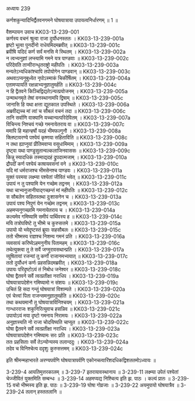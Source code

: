 अध्यायः 239

कर्णशकुन्यादिभिर्द्वैतवनगमने घोषयात्राया उपायत्वनिर्धारणम् ॥ 1 ॥

वैशम्पायन उवाच 	KK03-13-239-001  
कर्णस्य वचनं श्रुत्वा राजा दुर्योधनस्ततः ।	KK03-13-239-001a  
हृष्टो भूत्वा पुनर्दीनो राधेयमिदमब्रवीत् ॥	KK03-13-239-001c  
ब्रवीषि यदिदं कर्ण सर्वं मनसि मे स्थितम् ।	KK03-13-239-002a  
न त्वभ्यनुज्ञां लप्स्यामि गमने यत्र पाण्डवाः ॥	KK03-13-239-002c  
परिदेवति तान्वीरान्धृतराष्ट्रो महीपतिः ।	KK03-13-239-003a  
मन्यतेऽभ्यधिकांश्चापि तपोयोगेन पाण्डवान् ॥	KK03-13-239-003c  
अथवाऽप्यनुबुध्येत नृपोऽस्माकं चिकीर्षितम् ।	KK03-13-239-004a  
एतामप्यायतिं रक्षन्नाभ्यनुज्ञातुमर्हति ॥	KK03-13-239-004c  
न हि द्वैतवने किञ्चिद्विद्यतेऽन्यत्प्रयोजनम् ।	KK03-13-239-005a  
उन्माथनमृते तेषां वनस्थानामपि द्विषाम् ॥	KK03-13-239-005c  
जानासि हि यथा क्षत्ता द्यूतकाल उपस्थिते ।	KK03-13-239-006a  
अब्रवीद्यच्च मां त्वां च सौबलं वचनं तदा ॥	KK03-13-239-006c  
तानि सर्वाणि वाक्यानि यच्चान्यत्परिदेवितम् ।	KK03-13-239-007a  
विचिन्त्य निश्चयं गच्छे गमनायेतराय वा ॥	KK03-13-239-007c  
ममापि हि महान्हर्षो यदहं भीमफल्गुनौ ।	KK03-13-239-008a  
क्लिष्टावरण्ये पश्येयं कृष्णया सहिताविति ॥	KK03-13-239-008c  
न तथा ह्याप्नुयां प्रीतिमवाप्य वसुधामिमाम् ।	KK03-13-239-009a  
दृष्ट्वा यथा पाण्डुसुतान्वल्कलाजिनवाससः ॥	KK03-13-239-009c  
किन्नु स्यादधिकं तस्माद्यदहं द्रुपदात्मजाम् ।	KK03-13-239-010a  
द्रौपदीं कर्ण पश्येयं काषायवसनां वने ॥	KK03-13-239-010c  
यदि मां धर्मराजश्च भीमसेनश्च पाण्डवः ।	KK03-13-239-011a  
युक्तं परमया लक्ष्म्या पश्येतां जीवितं भवेत् ॥	KK03-13-239-011c  
उपायं न तु पश्यामि येन गच्छेम तद्वनम् ।	KK03-13-239-012a  
यथा चाभ्यनुजानीयाद्गच्छन्तं मां महीपतिः ॥	KK03-13-239-012c  
स सौबलेन सहितस्तथा दुःशासनेन च ।	KK03-13-239-013a  
उपायं पश्य निपुणं येन गच्छेम तद्वनम् ॥	KK03-13-239-013c  
अहमप्यनुगच्छामि गमनायेतराय च ।	KK03-13-239-014a  
कल्यमेव गमिष्यामि समीपं पार्थिवस्य ह ॥	KK03-13-239-014c  
मयि तत्रोपविष्टे तु भीष्मे च कुरुसत्तमे ।	KK03-13-239-015a  
उपायो यो भवेद्दृष्टस्तं ब्रूयाः सहसौबलः ॥	KK03-13-239-015c  
ततो भीष्मस्य राज्ञश्च निशम्य गमनं प्रति ।	KK03-13-239-016a  
व्यवसायं करिष्येऽहमनुनीय पितामहम् ॥	KK03-13-239-016c  
तथेत्युक्त्वा तु ते सर्वे जग्मुरावसथान्प्रति ।	KK03-13-239-017a  
व्युषितायां रजन्यां तु कर्णो राजानमभ्ययात् ॥	KK03-13-239-017c  
ततो दुर्योधनं कर्णः प्रहसन्निदमब्रवीत् ।	KK03-13-239-018a  
उपायः परिदृष्टोऽयं तं निबोध जनेश्वर ॥	KK03-13-239-018c  
घोषा द्वैतवने सर्वे त्वत्प्रतीक्षा नराधिप ।	KK03-13-239-019a  
घोषयात्रापदेशेन गमिष्यामो न संशयः ॥	KK03-13-239-019c  
उचितं हि सदा गन्तुं घोषयात्रां विशाम्पते ।	KK03-13-239-020a  
एवं चेत्त्वां पिता राजन्समनुज्ञातुमर्हति ॥	KK03-13-239-020c  
तथा कथयमानौ तु घोषयात्राविनिश्चयम् ।	KK03-13-239-021a  
गान्धारराजः शकुनिरित्युवाच हसन्निव ॥	KK03-13-239-021c  
उपायोऽयं मया दृष्टो गमनाय निरामयः ।	KK03-13-239-022a  
अनुज्ञास्यति नो राजा चोदयिष्यति चाप्युत ॥	KK03-13-239-022c  
घोषा द्वैतवने सर्वे त्वत्प्रतीक्षा नराधिप ।	KK03-13-239-023a  
घोषयात्रापदेशेन गमिष्यामः सरः प्रति ॥	KK03-13-239-023c  
ततः प्रहसिताः सर्वे तेऽन्योन्यस्य तलान्ददुः ।	KK03-13-239-024a  
तदेव च विनिश्चेत्य ददृशुः कुरुसत्तमम् ॥	KK03-13-239-024c  

इति श्रीमन्महाभारते अरण्यपर्वणि घोषयात्रापर्वणि एकोनचत्वारिंशदधिकद्विशततमोऽध्यायः ॥

3-239-4 आयतिमुत्तरकालम् ॥ 3-239-7 इतरायावस्थानाय ॥ 3-239-11 लक्ष्म्या उपेतं पश्येतां चेज्जीवितं युक्तमिति सम्बन्धः ॥ 3-239-14 अहमप्यद्य निश्चित्य इति झ. पाठः । कल्यं प्रातः ॥ 3-239-15 वचो भीष्मस्य इति झ. पाठः ॥ 3-239-19 घोषा गोव्रजाः ॥ 3-239-22 अयमुपायो घोषयात्रैव ॥ 3-239-24 तलान् हस्ततलानि ॥
